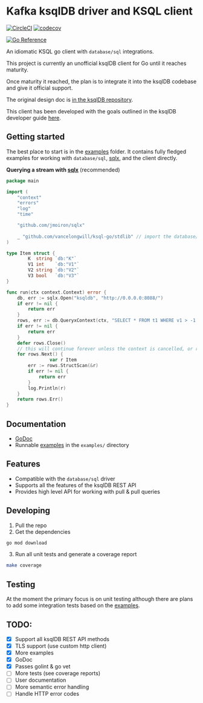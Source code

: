 # Kafka ksqlDB driver and KSQL client

[![CircleCI](https://circleci.com/gh/VanceLongwill/ksql-go/tree/master.svg?style=svg)](https://circleci.com/gh/VanceLongwill/ksql-go/tree/master)
[![codecov](https://codecov.io/gh/VanceLongwill/ksql-go/branch/master/graph/badge.svg?token=H3V2EA886S)](https://codecov.io/gh/VanceLongwill/ksql-go)


[![Go Reference](https://pkg.go.dev/badge/github.com/vancelongwill/ksql-go.svg)](https://pkg.go.dev/github.com/vancelongwill/ksql-go)

An idiomatic KSQL go client with `database/sql` integrations.

This project is currently an unofficial ksqlDB client for Go until it reaches maturity.

Once maturity it reached, the plan is to integrate it into the ksqlDB codebase and give it official support.

The original design doc is [in the ksqlDB repository](https://github.com/confluentinc/ksql/blob/master/design-proposals/klip-44-ksqldb-golang-client.md).

This client has been developed with the goals outlined in the ksqlDB developer guide [here](https://docs.ksqldb.io/en/latest/developer-guide/ksqldb-clients/contributing/).

## Getting started

The best place to start is in the [examples](./examples/) folder. It contains fully fledged examples for working with `database/sql`, [sqlx](https://github.com/jmoiron/sqlx), and the client directly.

**Querying a stream with [sqlx](https://github.com/jmoiron/sqlx)** (recommended)

```go
package main

import (
	"context"
	"errors"
	"log"
	"time"

	"github.com/jmoiron/sqlx"
        
	_ "github.com/vancelongwill/ksql-go/stdlib" // import the database/sql driver
)

type Item struct {
        K  string `db:"K"`
        V1 int    `db:"V1"`
        V2 string `db:"V2"`
        V3 bool   `db:"V3"`
}

func run(ctx context.Context) error {
	db, err := sqlx.Open("ksqldb", "http://0.0.0.0:8088/")
	if err != nil {
		return err
	}
	rows, err := db.QueryxContext(ctx, "SELECT * FROM t1 WHERE v1 > -1 EMIT CHANGES;")
	if err != nil {
		return err
	}
	defer rows.Close()
	// this will continue forever unless the context is cancelled, or rows.Close is called
	for rows.Next() {
                var r Item
		err := rows.StructScan(&r)
		if err != nil {
			return err
		}
		log.Println(r)
	}
	return rows.Err()
}
```

## Documentation

- [GoDoc](https://pkg.go.dev/github.com/vancelongwill/ksql-go)
- Runnable [examples](./examples/) in the `examples/` directory

## Features

- Compatible with the `database/sql` driver
- Supports all the features of the ksqlDB REST API
- Provides high level API for working with pull & pull queries


## Developing

1. Pull the repo
2. Get the dependencies
```sh
go mod download
```
3. Run all unit tests and generate a coverage report
```sh
make coverage
```

## Testing

At the moment the primary focus is on unit testing although there are plans to add some integration tests based on the [examples](./examples/README.md).

## TODO:

- [x] Support all ksqlDB REST API methods
- [x] TLS support (use custom http client)
- [x] More examples
- [x] GoDoc
- [x] Passes golint & go vet
- [ ] More tests (see coverage reports)
- [ ] User documentation
- [ ] More semantic error handling
- [ ] Handle HTTP error codes
